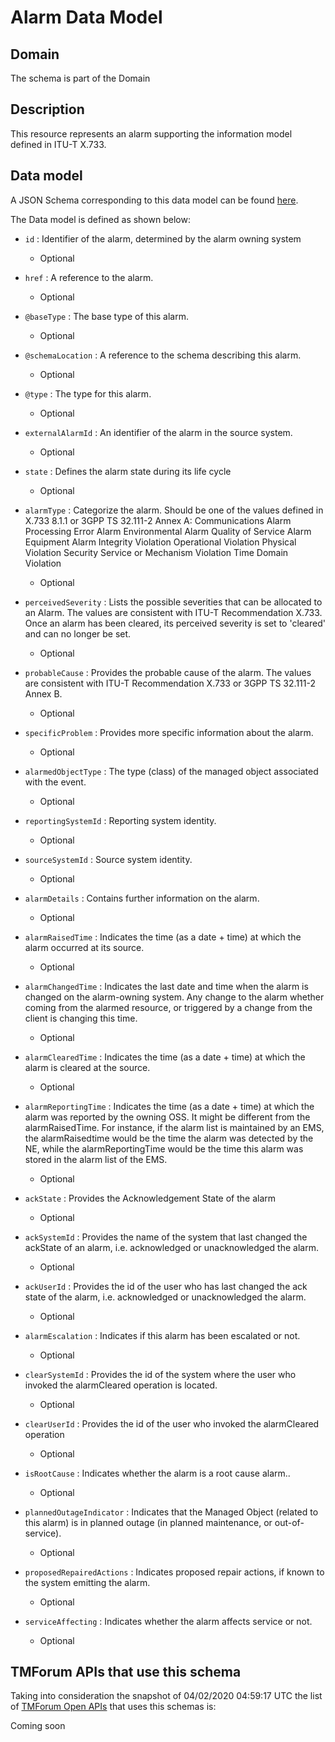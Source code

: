# Alarm Data Model

## Domain

The  schema is part of the  Domain

## Description

This resource represents an alarm supporting the information model defined in ITU-T X.733.

## Data model

A JSON Schema corresponding to this data model can be found
[here](https://github.com/tmforum-rand/schemas/blob/candidates/Resource/Alarm.schema.json).

The Data model is defined as shown below:

- `id` : Identifier of the alarm, determined by the alarm owning system

  - Optional


- `href` : A reference to the alarm.

  - Optional


- `@baseType` : The base type of this alarm.

  - Optional


- `@schemaLocation` : A reference to the schema describing this alarm.

  - Optional


- `@type` : The type for this alarm.

  - Optional


- `externalAlarmId` : An identifier of the alarm in the source system.

  - Optional


- `state` : Defines the alarm state during its life cycle

  - Optional


- `alarmType` : Categorize the alarm. Should be one of the values defined in X.733 8.1.1 or 3GPP TS 32.111-2 Annex A:
	Communications Alarm
	Processing Error Alarm
	Environmental Alarm
	Quality of Service Alarm
	Equipment Alarm
	Integrity Violation
	Operational Violation
	Physical Violation
	Security Service or Mechanism Violation
	Time Domain Violation

  - Optional


- `perceivedSeverity` : Lists the possible severities that can be allocated to an Alarm. The values are consistent with ITU-T Recommendation X.733.
Once an alarm has been cleared, its perceived severity is set to &#x27;cleared&#x27; and can no longer be set.

  - Optional


- `probableCause` : Provides the probable cause of the alarm. The values are consistent with ITU-T Recommendation X.733 or 3GPP TS 32.111-2 Annex B.

  - Optional


- `specificProblem` : Provides more specific information about the alarm.

  - Optional


- `alarmedObjectType` : The type (class) of the managed object associated with the event.

  - Optional


- `reportingSystemId` : Reporting system identity.

  - Optional


- `sourceSystemId` : Source system identity.

  - Optional


- `alarmDetails` : Contains further information on the alarm.

  - Optional


- `alarmRaisedTime` : Indicates the time (as a date + time) at which the alarm occurred at its source.

  - Optional


- `alarmChangedTime` : Indicates the last date and time when the alarm is changed on the alarm-owning system. Any change to the alarm whether coming from the alarmed resource, or triggered by a change from the client is changing this time.

  - Optional


- `alarmClearedTime` : Indicates the time (as a date + time) at which the alarm is cleared at the source. 

  - Optional


- `alarmReportingTime` : Indicates the time (as a date + time) at which the alarm was reported by the owning OSS. It might be different from the alarmRaisedTime. For instance, if the alarm list is maintained by an EMS, the alarmRaisedtime would be the time the alarm
  was detected by the NE, while the alarmReportingTime would be the time this alarm was stored in the alarm list of the EMS.

  - Optional


- `ackState` : Provides the Acknowledgement State of the alarm

  - Optional


- `ackSystemId` : Provides the name of the system that last changed the ackState of an alarm, i.e. acknowledged or unacknowledged the alarm.

  - Optional


- `ackUserId` : Provides the id of the user who has last changed the ack state of the alarm, i.e. acknowledged or unacknowledged the alarm.

  - Optional


- `alarmEscalation` : Indicates if this alarm has been escalated or not. 

  - Optional


- `clearSystemId` : Provides the id of the system where the user who invoked the alarmCleared operation is located. 

  - Optional


- `clearUserId` : Provides the id of the user who invoked the alarmCleared operation

  - Optional


- `isRootCause` : Indicates whether the alarm is a root cause alarm.. 

  - Optional


- `plannedOutageIndicator` : Indicates that the Managed Object (related to this alarm) is in planned outage (in planned maintenance, or out-of-service). 

  - Optional


- `proposedRepairedActions` : Indicates proposed repair actions, if known to the system emitting the alarm.

  - Optional


- `serviceAffecting` : Indicates whether the alarm affects service or not.

  - Optional






## TMForum APIs that use this schema

Taking into consideration the snapshot of 04/02/2020 04:59:17 UTC the list of [TMForum Open APIs](https://www.tmforum.org/open-apis/) that uses this schemas is:

Coming soon